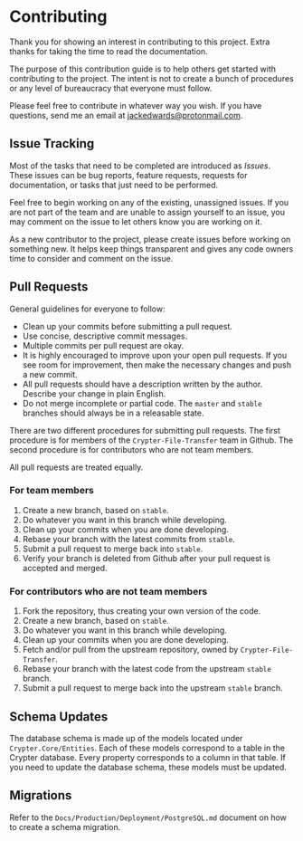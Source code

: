 # Contributing

Thank you for showing an interest in contributing to this project. Extra thanks for taking the time to read the documentation.

The purpose of this contribution guide is to help others get started with contributing to the project.
The intent is not to create a bunch of procedures or any level of bureaucracy that everyone must follow.

Please feel free to contribute in whatever way you wish.
If you have questions, send me an email at <jackedwards@protonmail.com>.

## Issue Tracking

Most of the tasks that need to be completed are introduced as *Issues*. These issues can be bug reports, feature requests, requests for documentation, or tasks that just need to be performed.

Feel free to begin working on any of the existing, unassigned issues. If you are not part of the team and are unable to assign yourself to an issue, you may comment on the issue to let others know you are working on it.

As a new contributor to the project, please create issues before working on something new.  It helps keep things transparent and gives any code owners time to consider and comment on the issue.

## Pull Requests

General guidelines for everyone to follow:
* Clean up your commits before submitting a pull request.
* Use concise, descriptive commit messages.
* Multiple commits per pull request are okay.
* It is highly encouraged to improve upon your open pull requests. If you see room for improvement, then make the necessary changes and push a new commit.
* All pull requests should have a description written by the author. Describe your change in plain English.
* Do not merge incomplete or partial code. The `master` and `stable` branches should always be in a releasable state.

There are two different procedures for submitting pull requests.
The first procedure is for members of the `Crypter-File-Transfer` team in Github.
The second procedure is for contributors who are not team members.

All pull requests are treated equally.

### For team members

1. Create a new branch, based on `stable`.
2. Do whatever you want in this branch while developing.
3. Clean up your commits when you are done developing.
4. Rebase your branch with the latest commits from `stable`.
5. Submit a pull request to merge back into `stable`.
6. Verify your branch is deleted from Github after your pull request is accepted and merged.

### For contributors who are not team members

1. Fork the repository, thus creating your own version of the code.
2. Create a new branch, based on `stable`.
3. Do whatever you want in this branch while developing.
4. Clean up your commits when you are done developing.
5. Fetch and/or pull from the upstream repository, owned by `Crypter-File-Transfer`.
6. Rebase your branch with the latest code from the upstream `stable` branch.
7. Submit a pull request to merge back into the upstream `stable` branch.

## Schema Updates

The database schema is made up of the models located under `Crypter.Core/Entities`.
Each of these models correspond to a table in the Crypter database.
Every property corresponds to a column in that table.
If you need to update the database schema, these models must be updated.

## Migrations

Refer to the `Docs/Production/Deployment/PostgreSQL.md` document on how to create a schema migration.
